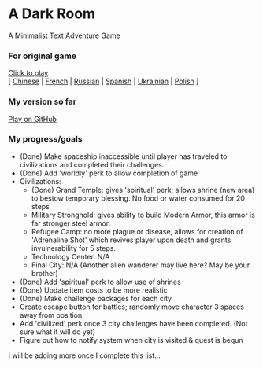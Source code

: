 A Dark Room
===========

A Minimalist Text Adventure Game

### For original game
[Click to play](http://adarkroom.doublespeakgames.com/)  
[ 
  [Chinese](http://adarkroom.doublespeakgames.com/?lang=cn) |
  [French](http://adarkroom.doublespeakgames.com/?lang=fr) | 
  [Russian](http://adarkroom.doublespeakgames.com/?lang=ru) |
  [Spanish](http://adarkroom.doublespeakgames.com/?lang=es) |
  [Ukrainian](http://adarkroom.doublespeakgames.com/?lang=uk) |
  [Polish](http://adarkroom.doublespeakgames.com/?lang=pl) 
]
  
### My version so far
[Play on GitHub](http://homeofmatt.github.io)


### My progress/goals
* (Done) Make spaceship inaccessible until player has traveled to civilizations and completed their challenges.
* (Done) Add 'worldly' perk to allow completion of game
* Civilizations:
	- (Done) Grand Temple: gives 'spiritual' perk; allows shrine (new area) to bestow temporary blessing. No food or water consumed for 20 steps
	- Military Stronghold: gives ability to build Modern Armor, this armor is far stronger steel armor.
	- Refugee Camp: no more plague or disease, allows for creation of 'Adrenaline Shot' which revives player upon death and grants invulnerability for 5 steps.
	- Technology Center: N/A
	- Final City: N/A (Another alien wanderer may live here? May be your brother)
* (Done) Add 'spiritual' perk to allow use of shrines
* (Done) Update item costs to be more realistic
* (Done) Make challenge packages for each city
* Create escape button for battles; randomly move character 3 spaces away from position
* Add 'civilized' perk once 3 city challenges have been completed. (Not sure what it will do yet)
* Figure out how to notify system when city is visited & quest is begun

I will be adding more once I complete this list...